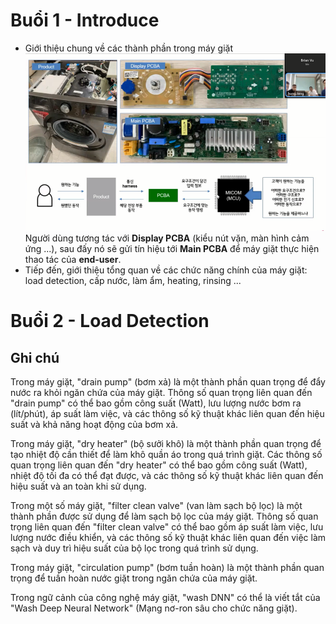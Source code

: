 # Buổi 1 - Introduce

- Giới thiệu chung về các thành phần trong máy giặt
  ![](./Picture_WashingMachine/Capture_1.PNG)
  Người dùng tương tác với **Display PCBA** (kiểu nút vặn, màn hình cảm ứng ...), sau đấy nó sẽ gửi tín hiệu tới **Main PCBA** để máy giặt thực hiện thao tác của **end-user**.
- Tiếp đến, giới thiệu tổng quan về các chức năng chính của máy giặt: load detection, cấp nước, làm ẩm, heating, rinsing ...

# Buổi 2 - Load Detection

## Ghi chú

Trong máy giặt, "drain pump" (bơm xả) là một thành phần quan trọng để đẩy nước ra khỏi ngăn chứa của máy giặt. Thông số quan trọng liên quan đến "drain pump" có thể bao gồm công suất (Watt), lưu lượng nước bơm ra (lít/phút), áp suất làm việc, và các thông số kỹ thuật khác liên quan đến hiệu suất và khả năng hoạt động của bơm xả.

Trong máy giặt, "dry heater" (bộ sưởi khô) là một thành phần quan trọng để tạo nhiệt độ cần thiết để làm khô quần áo trong quá trình giặt. Các thông số quan trọng liên quan đến "dry heater" có thể bao gồm công suất (Watt), nhiệt độ tối đa có thể đạt được, và các thông số kỹ thuật khác liên quan đến hiệu suất và an toàn khi sử dụng.

Trong một số máy giặt, "filter clean valve" (van làm sạch bộ lọc) là một thành phần được sử dụng để làm sạch bộ lọc của máy giặt. Thông số quan trọng liên quan đến "filter clean valve" có thể bao gồm áp suất làm việc, lưu lượng nước điều khiển, và các thông số kỹ thuật khác liên quan đến việc làm sạch và duy trì hiệu suất của bộ lọc trong quá trình sử dụng.

Trong máy giặt, "circulation pump" (bơm tuần hoàn) là một thành phần quan trọng để tuần hoàn nước giặt trong ngăn chứa của máy giặt.

Trong ngữ cảnh của công nghệ máy giặt, "wash DNN" có thể là viết tắt của "Wash Deep Neural Network" (Mạng nơ-ron sâu cho chức năng giặt).
